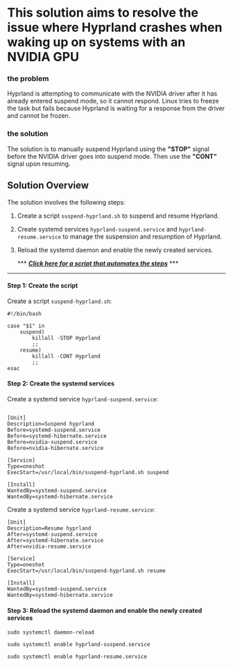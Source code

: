 # This solution aims to resolve the issue where Hyprland crashes when waking up on systems with an NVIDIA GPU

### the problem

Hyprland is attempting to communicate with the NVIDIA driver after it has already entered suspend mode, so it cannot respond. Linux tries to freeze the task but fails because Hyprland is waiting for a response from the driver and cannot be frozen.

### the solution

The solution is to manually suspend Hyprland using the **"STOP"** signal before the NVIDIA driver goes into suspend mode. Then use the **"CONT"** signal upon resuming.

## Solution Overview

The solution involves the following steps:

1. Create a script `suspend-hyprland.sh` to suspend and resume Hyprland.

2. Create systemd services `hyprland-suspend.service` and `hyprland-resume.service` to manage the suspension and resumption of Hyprland.

3. Reload the systemd daemon and enable the newly created services.
 
   *** ***[Click here for a script that automates the steps](suspend-hyprland-fix.sh)*** ***
---

#### Step 1: Create the script

Create a script `suspend-hyprland.sh`:

```
#!/bin/bash

case "$1" in
    suspend)
        killall -STOP Hyprland
        ;;
    resume)
        killall -CONT Hyprland
        ;;
esac

```
#### Step 2: Create the systemd services

Create a systemd service `hyprland-suspend.service`:

```

[Unit]
Description=Suspend hyprland
Before=systemd-suspend.service
Before=systemd-hibernate.service
Before=nvidia-suspend.service
Before=nvidia-hibernate.service

[Service]
Type=oneshot
ExecStart=/usr/local/bin/suspend-hyprland.sh suspend

[Install]
WantedBy=systemd-suspend.service
WantedBy=systemd-hibernate.service

```

Create a systemd service `hyprland-resume.service`:

```
[Unit]
Description=Resume hyprland
After=systemd-suspend.service
After=systemd-hibernate.service
After=nvidia-resume.service

[Service]
Type=oneshot
ExecStart=/usr/local/bin/suspend-hyprland.sh resume

[Install]
WantedBy=systemd-suspend.service
WantedBy=systemd-hibernate.service

```

#### Step 3: Reload the systemd daemon and enable the newly created services

`sudo systemctl daemon-reload`

`sudo systemctl enable hyprland-suspend.service`

`sudo systemctl enable hyprland-resume.service`


